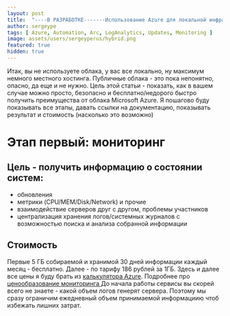 ```yaml
---
layout: post
title:  "----В РАЗРАБОТКЕ-------Использование Azure для локальной инфраструктуры"
author: sergeype
tags: [ Azure, Automation, Arc, LogAnalytics, Updates, Monitoring ]
image: assets/users/sergeyperus/hybrid.png
featured: true
hidden: true
---
```


Итак, вы не используете облака, у вас все локально, ну максимум немного местного хостинга. 
Публичные облака - это пока непонятно, опасно, да еще и не нужно. Цель этой статьи - показать, как в вашем случае можно просто, безопасно и бесплатно/недорого быстро получить преимущества от облака Microsoft Azure. Я пошагово буду показывать все этапы, давать ссылки на документацию, показывать результат и стоимость (насколько это возможно)

# Этап первый: мониторинг


## Цель - получить информацию о состоянии систем:
  - обновления
  - метрики (CPU/MEM/Disk/Network) и прочие
  - взаимодействие серверов друг с другом, проблемы участников
  - централизация хранения логов/системных журналов с возможностью поиска и анализа собранной информации

## Стоимость

Первые 5 ГБ собираемой и хранимой 30 дней информации каждый месяц - бесплатно. Далее - по тарифу 186 рублей за 1ГБ. Здесь и далее все цены я буду брать из [калькулятора Azure](https://azure.microsoft.com/en-us/pricing/calculator/). Подробнее про [ценообразование мониторинга ](https://docs.microsoft.com/ru-ru/azure/azure-monitor/platform/usage-estimated-costs)
До начала работы сервисы вы скорей всего не знаете - какой объем логов генерят сервера. Поэтому мы сразу ограничим ежедневный объем принимаемой информациию чтоб избежать лишних затрат.







<!-- 














I've been fighting a bit with [some](https://docs.microsoft.com/en-us/azure/devops/pipelines/tasks/build/docker-compose?view=azure-devops) of the Azure DevOps pipeline [tasks](https://docs.microsoft.com/en-us/azure/devops/pipelines/tasks/build/docker?view=azure-devops) trying to configure end-to-end solution for one of my side project. It is based on a good old Docker Compose and I am pretty happy with how it works in [production](https://docs.docker.com/compose/production/). What I wanted to do is schematically described down below.

![Docker Compose CI/CD with Azure DevOps](/assets/users/erudinsky/azure-devops/docker-compose-cicd-with-azure-devops-microsoft.png)

## What is Azure DevOps

[Azure DevOps](https://azure.microsoft.com/en-us/services/devops/) helps to plan smarter, collaborate better, and ship faster with a set of modern dev services. It's a end-to-end solution for any software development cycle. Anyone can use it even for [free](https://azure.microsoft.com/en-us/pricing/details/devops/azure-devops-services/) with some limitations/conditions of usage (public projects, limited pipeline minutes per month etc). And it's free unlimited git!

### Multistage pipeline

If you are not familiar with multistage pipeline concept, [have a look](https://docs.microsoft.com/en-us/learn/modules/create-multi-stage-pipeline/). In short, it brings all CI/CD experience into `yaml`, where you define all your stages (no UI.. ). It's been really big missing thing for a while since only build pipeline could be explain like this.. 

![Multistage pipeline (Azure DevOps)](/assets/users/erudinsky/azure-devops/multistage-pipeline-yaml.png)

<pre class="language-yaml" data-language="yaml">
<code>
stages:
  - stage: Build_docker_containers
    jobs:
    - job: Build
      pool:
        vmImage: 'Ubuntu-16.04'
      continueOnError: true
      steps:
      - task: Docker@2
        inputs:
          containerRegistry: 'AZURE-CONTAINER-REGISTRY-NAME'
          repository: 'AZURE-CONTAINER-REGISTRY-REPOSITORY-NAME'
          command: 'buildAndPush'
          Dockerfile: '**/Dockerfile'
      - task: PublishPipelineArtifact@1
        inputs:
          targetPath: '$(Pipeline.Workspace)'
          artifact: 'docker-compose'
          publishLocation: 'pipeline'
  
  - stage: 'Deploy_to_production'
    jobs:
    - deployment: Production
      pool:
        vmImage: 'Ubuntu-16.04'
      environment: 'Production'
      strategy:
        runOnce:
          deploy:
            steps:
            - task: CopyFilesOverSSH@0
              inputs:
                sshEndpoint: 'SSH-END-POINT-NAME-FROM-SERVICE-CONNECTIONS'
                sourceFolder: '$(Pipeline.Workspace)/docker-compose/s/'
                contents: |
                  docker-compose.yaml
                  .env
                targetFolder: 'TARGET-PATH'
            - task: SSH@0
              inputs:
                sshEndpoint: 'SSH-END-POINT-NAME-FROM-SERVICE-CONNECTIONS'
                runOptions: 'inline'
                inline: |
                  sed -i 's/##BUILD##/$(Build.BuildId)/g' docker-compose.yaml
            - task: SSH@0
              inputs:
                sshEndpoint: 'SSH-END-POINT-NAME-FROM-SERVICE-CONNECTIONS'
                runOptions: 'inline'
                inline: |
                  docker-compose up -d 2> docker-compose.log
                  cat docker-compose.log
</code>
</pre>

Let's break down the above into small parts and explain what was going on there. In the first stage **Build_docker_containers** there are two tasks: [build image](https://docs.microsoft.com/en-us/azure/devops/pipelines/ecosystems/containers/build-image?view=azure-devops#create-pipeline-with-build-step) (it's actually three actions in one: build, tag and push) and [publish pipeline artifact](https://docs.microsoft.com/en-us/azure/devops/pipelines/tasks/utility/publish-pipeline-artifact?view=azure-devops). Use this task in a pipeline to publish artifacts for the Azure Pipeline (note that publishing is NOT supported in release pipelines. It is supported in multi stage pipelines, build pipelines, and yaml pipelines). <code class="language-yaml">AZURE-CONTAINER-REGISTRY-NAME</code> and <code class="language-yaml">AZURE-CONTAINER-REGISTRY-REPOSITORY-NAME</code> both have to be changed accordingly. Note that a built image gets tag which is by default built-in <code class="language-yaml">Build.BuildId</code> [predefined variable](https://docs.microsoft.com/en-us/azure/devops/pipelines/tasks/utility/publish-pipeline-artifact?view=azure-devops) which helps me properly roll out my app update on the second stage.

For the sake of simplicity this pipeline (stages) has been simplified.

![Real engineers test in production](/assets/users/erudinsky/azure-devops/real-engineers-test-on-production.jpg)

The second stage is **Deploy_to_production** and it rolls out built image to my production server. All it's tasks are based on [SSH deployment tasks](https://docs.microsoft.com/en-us/azure/devops/pipelines/tasks/deploy/ssh?view=azure-devops). The SSH endpoint has to be configured first in service endpoints (there used to be some issues in new service endpoint experience with >2048 public keys in 2019, but Microsoft team has fixed this).

<code class="language-bash">sed -i 's/##BUILD##/$(Build.BuildId)/g' docker-compose.yaml</code> replaces build number, so <code class="language-bash">docker-compose up -d 2> docker-compose.log</code> brings something to update in docker-machine.

## Docker and Docker Compose

I use docker for packaging an app and docker registry ([Azure Container Registry](https://azure.microsoft.com/en-us/services/container-registry/)). There is no problem to use dockerhub, just a corresponding endpoint has to be present in service endpoints. Compose helps me to combine multiple containers and define the logic between them and some other objects, as well as their behavior.

### Docker compose for Azure DevOps

The following <code class="language-yaml">docker-compose.yaml</code> is in my project. 

<pre class="language-yaml">
<code>
version: '3'
volumes:
  postgres_data: {}
services:
  app:
    image: AZURE-CONTAINER-REGISTRY-NAME.azurecr.io/AZURE-CONTAINER-REGISTRY-REPOSITORY-NAME:##BUILD##
    restart: always
    environment: 
      RAILS_SERVE_STATIC_FILES: 'true'
      COMPOSE_PROJECT_NAME: 'PROJECT-PREFIX'
    depends_on:
      - db
  db:
    restart: always
    image: postgres
    volumes:
      - postgres_data:/var/lib/postgresql/data
</code>
</pre>

Let's break down the above into small parts and explain what was going on there. There are two services (of course there are more, but for the sake of simplicity of this exercise there are only two). <code class="language-yaml">AZURE-CONTAINER-REGISTRY-NAME.azurecr.io/AZURE-CONTAINER-REGISTRY-REPOSITORY-NAME:##BUILD##</code> has to be changes slightly except **##BUILD##** which is being changed every pipeline execution.

## Summary

Any feature or bug fix can be delivered to production in less than 6 minutes.

![Azure DevOps multistage pipeline summary](/assets/users/erudinsky/azure-devops/multistage-pipeline-overview.png)

With 1800 free minutes of pipeline per month and 6 minutes of all my stages total duration I can do 300 cycles building and releasing my software. 

Love it!

> All templates are generalized and uploaded to this [<i class="github icon"></i> repository](https://github.com/erudinsky/azure-pipelines).

-->